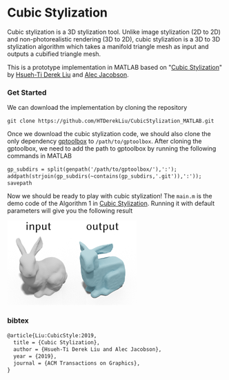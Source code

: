 # Cubic Stylization
Cubic stylization is a 3D stylization tool. Unlike image stylization (2D to 2D) and non-photorealistic rendering (3D to 2D), cubic stylization is a 3D to 3D stylization algorithm which takes a manifold triangle mesh as input and outputs a cubified triangle mesh. 

This is a prototype implementation in MATLAB based on "[Cubic Stylization](https://www.dgp.toronto.edu/projects/cubic-stylization/)" by [Hsueh-Ti Derek Liu](https://www.dgp.toronto.edu/~hsuehtil/) and [Alec Jacobson](https://www.cs.toronto.edu/~jacobson/). 

### Get Started
We can download the implementation by cloning the repository
```
git clone https://github.com/HTDerekLiu/CubicStylization_MATLAB.git
```
Once we download the cubic stylization code, we should also clone the only dependency [gptoolbox](https://github.com/alecjacobson/gptoolbox) to ```/path/to/gptoolbox```. After cloning the gptoolbox, we need to add the path to gptoolbox by running the following commands in MATLAB
```
gp_subdirs = split(genpath('/path/to/gptoolbox/'),':');
addpath(strjoin(gp_subdirs(~contains(gp_subdirs,'.git')),':'));
savepath
```

Now we should be ready to play with cubic stylization! The `main.m` is the demo code of the Algorithm 1 in [Cubic Stylization](https://arxiv.org/abs/1910.02926). Running it with default parameters will give you the following result

<img src="./data/result.png" width="300">


### bibtex
```
@article{Liu:CubicStyle:2019,
  title = {Cubic Stylization},
  author = {Hsueh-Ti Derek Liu and Alec Jacobson},
  year = {2019},
  journal = {ACM Transactions on Graphics}, 
}
```
